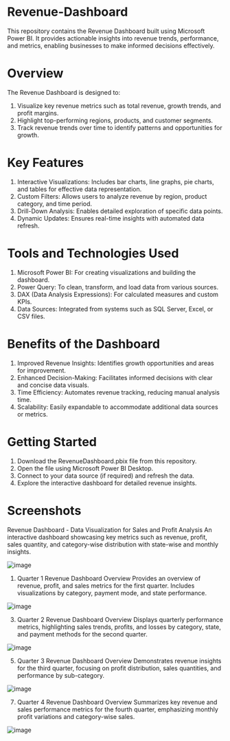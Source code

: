 # Revenue-Dashboard
This repository contains the Revenue Dashboard built using Microsoft Power BI. It provides actionable insights into revenue trends, performance, and metrics, enabling businesses to make informed decisions effectively.

# Overview
The Revenue Dashboard is designed to:
1. Visualize key revenue metrics such as total revenue, growth trends, and profit margins.
2. Highlight top-performing regions, products, and customer segments.
3. Track revenue trends over time to identify patterns and opportunities for growth.

# Key Features
1. Interactive Visualizations: Includes bar charts, line graphs, pie charts, and tables for effective data representation.
2. Custom Filters: Allows users to analyze revenue by region, product category, and time period.
3. Drill-Down Analysis: Enables detailed exploration of specific data points.
4. Dynamic Updates: Ensures real-time insights with automated data refresh.

# Tools and Technologies Used
1. Microsoft Power BI: For creating visualizations and building the dashboard.
2. Power Query: To clean, transform, and load data from various sources.
3. DAX (Data Analysis Expressions): For calculated measures and custom KPIs.
4. Data Sources: Integrated from systems such as SQL Server, Excel, or CSV files.

# Benefits of the Dashboard
1. Improved Revenue Insights: Identifies growth opportunities and areas for improvement.
2. Enhanced Decision-Making: Facilitates informed decisions with clear and concise data visuals.
3. Time Efficiency: Automates revenue tracking, reducing manual analysis time.
4. Scalability: Easily expandable to accommodate additional data sources or metrics.

# Getting Started
1. Download the RevenueDashboard.pbix file from this repository.
2. Open the file using Microsoft Power BI Desktop.
3. Connect to your data source (if required) and refresh the data.
4. Explore the interactive dashboard for detailed revenue insights.

# Screenshots
Revenue Dashboard - Data Visualization for Sales and Profit Analysis
An interactive dashboard showcasing key metrics such as revenue, profit, sales quantity, and category-wise distribution with state-wise and monthly insights.

![image](https://github.com/user-attachments/assets/e201dc34-0dba-43aa-93e6-293f6e7bf1aa)

1. Quarter 1 Revenue Dashboard Overview
Provides an overview of revenue, profit, and sales metrics for the first quarter. Includes visualizations by category, payment mode, and state performance.

![image](https://github.com/user-attachments/assets/ba9b05bb-8bf1-4d4c-8481-e52c3ecf627e)

3. Quarter 2 Revenue Dashboard Overview
Displays quarterly performance metrics, highlighting sales trends, profits, and losses by category, state, and payment methods for the second quarter.

![image](https://github.com/user-attachments/assets/10c19b63-715c-43af-a3b7-7fefa32f37d5)

5. Quarter 3 Revenue Dashboard Overview
 Demonstrates revenue insights for the third quarter, focusing on profit distribution, sales quantities, and performance by sub-category.

![image](https://github.com/user-attachments/assets/286b89e2-abfe-42d3-a035-fd5ac454ab29)

7. Quarter 4 Revenue Dashboard Overview
Summarizes key revenue and sales performance metrics for the fourth quarter, emphasizing monthly profit variations and category-wise sales.

![image](https://github.com/user-attachments/assets/b7a04a55-279e-4b4e-94ab-dc8882b795fe)




